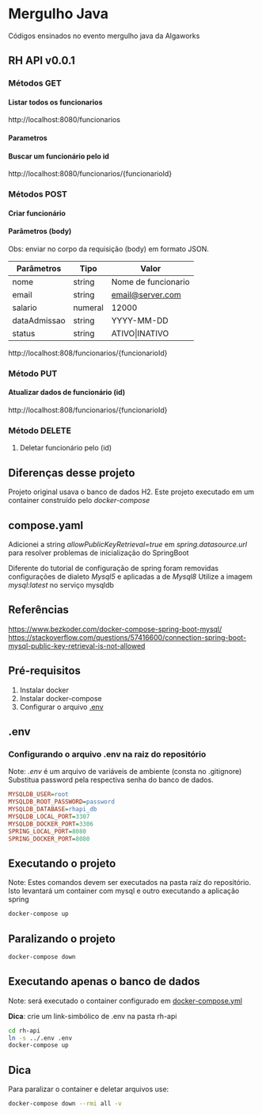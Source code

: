 
# Mergulho Java

 Códigos ensinados no evento mergulho java da Algaworks


## RH API v0.0.1 ##

### Métodos GET ### 

#### Listar todos os funcionarios ####
http://localhost:8080/funcionarios 


#### Parametros #### 

#### Buscar um funcionário pelo id  ####
http://localhost:8080/funcionarios/{funcionarioId}

### Métodos POST ###
#### Criar funcionário ####
#### Parâmetros  (body) ####
Obs: enviar no corpo da requisição (body) em formato JSON.

Parâmetros | Tipo   | Valor
-----------|--------|-----------
nome        | string | Nome de funcionario
email       | string | email@server.com
salario     | numeral | 12000
dataAdmissao| string   |YYYY-MM-DD
status      | string    | ATIVO\|INATIVO
http://localhost:808/funcionarios/{funcionarioId}

### Método PUT ###
#### Atualizar dados de funcionário (id) ####
http://localhost:808/funcionarios/{funcionarioId}




### Método DELETE ###
1.  Deletar funcionário pelo (id)

## Diferenças desse projeto ##
Projeto original usava o banco de dados H2.
Este projeto executado em um container construído pelo *docker-compose*



## compose.yaml ##
Adicionei a string *allowPublicKeyRetrieval=true* em  *spring.datasource.url* para resolver problemas de inicialização do SpringBoot

Diferente do tutorial de configuração de spring foram removidas configurações de dialeto *Mysql5* e aplicadas a de *Mysql8*
Utilize a imagem *mysql:latest* no serviço mysqldb

## Referências ##
https://www.bezkoder.com/docker-compose-spring-boot-mysql/</br>
https://stackoverflow.com/questions/57416600/connection-spring-boot-mysql-public-key-retrieval-is-not-allowed

## Pré-requisitos ##
1.  Instalar docker
2.  Instalar docker-compose
3.  Configurar o arquivo [.env](#env)

## .env ##

### Configurando o arquivo .env na raiz do **repositório** ###
Note: *.env* é um arquivo de variáveis de ambiente (consta no .gitignore)
Substitua password pela respectiva senha do banco de dados.
```ini
MYSQLDB_USER=root
MYSQLDB_ROOT_PASSWORD=password
MYSQLDB_DATABASE=rhapi_db
MYSQLDB_LOCAL_PORT=3307
MYSQLDB_DOCKER_PORT=3306
SPRING_LOCAL_PORT=8080
SPRING_DOCKER_PORT=8080

```
## Executando  o projeto ##
Note: Estes comandos devem ser executados na pasta raíz do repositório.</br>
Isto levantará um container com mysql e outro executando a aplicação spring
```bash 
docker-compose up
```

## Paralizando o projeto ## 

```bash
docker-compose down 
```

## Executando apenas o banco de dados ##
Note: será executado o container configurado em [docker-compose.yml](rh-api/docker-compose.yml)</br>

**Dica**: crie um link-simbólico de .env na pasta rh-api

```bash
cd rh-api
ln -s ../.env .env
docker-compose up
```

## Dica ##
Para paralizar o container e deletar arquivos use: 

```bash
docker-compose down --rmi all -v
```